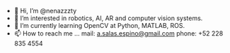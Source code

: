 - 👋 Hi, I’m @nenazzzty
- 👀 I’m interested in robotics, AI, AR and computer vision systems.
- 🌱 I’m currently learning OpenCV at Python, MATLAB, ROS.
- 📫 How to reach me ...
          mail: a.salas.espino@gmail.com
          phone: +52 228 835 4554
